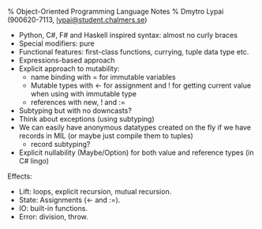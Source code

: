 % Object-Oriented Programming Language Notes
% Dmytro Lypai (900620-7113, lypai@student.chalmers.se)

* Python, C#, F# and Haskell inspired syntax: almost no curly braces
* Special modifiers: pure
* Functional features: first-class functions, currying, tuple data type etc.
* Expressions-based approach
* Explicit approach to mutability:
    + name binding with = for immutable variables
    + Mutable types with <- for assignment and ! for getting current value when using with immutable type
    + references with new, ! and :=
* Subtyping but with no downcasts?
* Think about exceptions (using subtyping)
* We can easily have anonymous datatypes created on the fly if we have records in MIL (or maybe just compile them to tuples)
    + record subtyping?
* Explicit nullability (Maybe/Option) for both value and reference types (in C# lingo)

Effects:

* Lift: loops, explicit recursion, mutual recursion.
* State: Assignments (<- and :=).
* IO: built-in functions.
* Error: division, throw.

